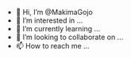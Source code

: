 - 👋 Hi, I’m @MakimaGojo
- 👀 I’m interested in ...
- 🌱 I’m currently learning ...
- 💞️ I’m looking to collaborate on ...
- 📫 How to reach me ...

<!---
MakimaGojo/MakimaGojo is a ✨ special ✨ repository because its `README.md` (this file) appears on your GitHub profile.
You can click the Preview link to take a look at your changes.
--->
